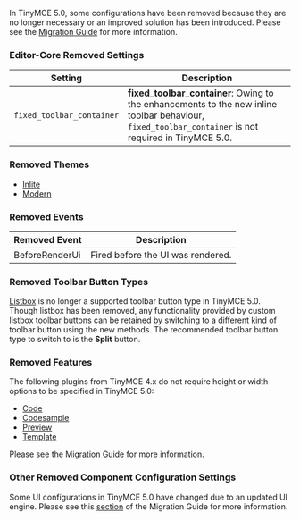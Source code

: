 
In TinyMCE 5.0, some configurations have been removed because they are no longer necessary or an improved solution has been introduced. Please see the [Migration Guide]({{site.baseurl}}/migrating-from-4x/) for more information.

### Editor-Core Removed Settings

| **Setting** | **Description** |
| ----------- | --------------- |
| `fixed_toolbar_container` | **fixed_toolbar_container**: Owing to the enhancements to the new inline toolbar behaviour, `fixed_toolbar_container` is not required in TinyMCE 5.0. |

### Removed Themes

* [Inlite]({{site.baseurl}}/migration-from-4x/#inlite)
* [Modern]({{site.baseurl}}/migration-from-4x/#modern)

### Removed Events

| **Removed Event** | **Description**|
| ----------------- | -------------- |
| BeforeRenderUi | Fired before the UI was rendered. |

### Removed Toolbar Button Types

[Listbox](https://www.tiny.cloud/docs/demo/custom-toolbar-listbox/) is no longer a supported toolbar button type in TinyMCE 5.0. Though listbox has been removed, any functionality provided by custom listbox toolbar buttons can be retained by switching to a different kind of toolbar button using the new methods. The recommended toolbar button type to switch to is the **Split** button.

### Removed Features

The following plugins from TinyMCE 4.x do not require height or width options to be specified in TinyMCE 5.0:

* [Code]({{site.baseurl}}/plugins/code/)
* [Codesample]({{site.baseurl}}plugins/codesample/)
* [Preview]({{site.baseurl}}plugins/preview/)
* [Template]({{site.baseurl}}plugins/template/)

Please see the [Migration Guide]({{site.baseurl}}/migrating-from-4x/) for more information.

### Other Removed Component Configuration Settings

Some UI configurations in TinyMCE 5.0 have changed due to an updated UI engine. Please see this [section]({{site.baseurl}}/migrating-from-4x/#otherremovedcomponentconfigurationsettings) of the Migration Guide for more information.